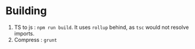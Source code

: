 
# Building
1. TS to js : `npm run build`. It uses `rollup` behind, as `tsc` would not resolve imports.
2. Compress : `grunt`